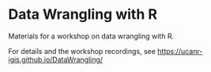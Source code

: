 # Data Wrangling with R

Materials for a workshop on data wrangling with R.

For details and the workshop recordings, see <https://ucanr-igis.github.io/DataWrangling/>
